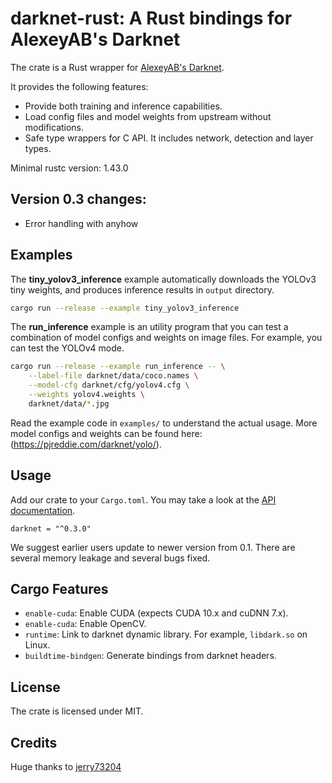 # darknet-rust: A Rust bindings for AlexeyAB's Darknet

The crate is a Rust wrapper for [AlexeyAB's Darknet](https://github.com/AlexeyAB/darknet).

It provides the following features:

- Provide both training and inference capabilities.
- Load config files and model weights from upstream without modifications.
- Safe type wrappers for C API. It includes network, detection and layer types.

Minimal rustc version: 1.43.0

## Version 0.3 changes:

- Error handling with anyhow

## Examples

The **tiny_yolov3_inference** example automatically downloads the YOLOv3 tiny weights, and produces inference results in `output` directory.

```sh
cargo run --release --example tiny_yolov3_inference
```

The **run_inference** example is an utility program that you can test a combination of model configs and weights on image files. For example, you can test the YOLOv4 mode.

```sh
cargo run --release --example run_inference -- \
    --label-file darknet/data/coco.names \
    --model-cfg darknet/cfg/yolov4.cfg \
    --weights yolov4.weights \
    darknet/data/*.jpg
```

Read the example code in `examples/` to understand the actual usage. More model configs and weights can be found here: (https://pjreddie.com/darknet/yolo/).

## Usage

Add our crate to your `Cargo.toml`. You may take a look at the [API documentation](https://docs.rs/darknet).

```
darknet = "^0.3.0"
```

We suggest earlier users update to newer version from 0.1. There are several memory leakage and several bugs fixed.

## Cargo Features

- `enable-cuda`: Enable CUDA (expects CUDA 10.x and cuDNN 7.x).
- `enable-cuda`: Enable OpenCV.
- `runtime`: Link to darknet dynamic library. For example, `libdark.so` on Linux.
- `buildtime-bindgen`: Generate bindings from darknet headers.

## License

The crate is licensed under MIT.

## Credits
Huge thanks to [jerry73204](https://github.com/jerry73204)
